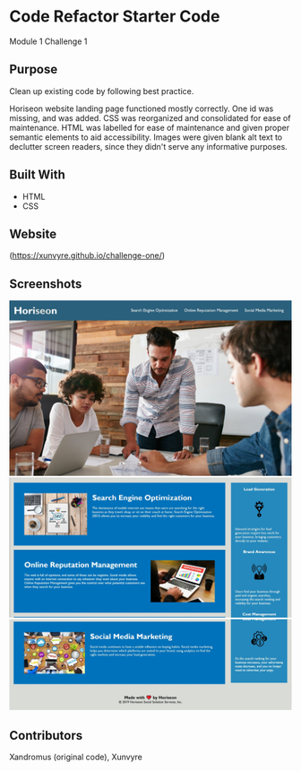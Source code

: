 # Code Refactor Starter Code
Module 1 Challenge 1

## Purpose
Clean up existing code by following best practice.

Horiseon website landing page functioned mostly correctly. One id was missing, and was added. CSS was reorganized and consolidated for ease of maintenance. HTML was labelled for ease of maintenance and given proper semantic elements to aid accessibility. Images were given blank alt text to declutter screen readers, since they didn't serve any informative purposes.

## Built With
* HTML
* CSS

## Website
(https://xunvyre.github.io/challenge-one/)

## Screenshots
![The navigation bar and the hero image of the Horiseon website.](./assets/images/c1screen1.jpg)
![The first two content and benefit sections of the Horiseon website.](./assets/images/c1screen2.jpg)
![The last content and benefit section, as well as the footer of the Horiseon website.](./assets/images/c1screen3.jpg)

## Contributors
Xandromus (original code), Xunvyre